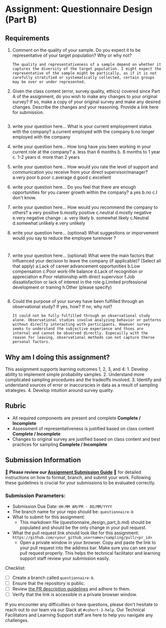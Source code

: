 # Assignment: Questionnaire Design (Part B)

## Requirements
1. Comment on the quality of your sample. Do you expect it to be representative of your target population? Why or why not?

    ```
    The quality and representativeness of a sample depend on whether it captures the diversity of the target population. I might expect the representative of the sample might be partically, as if it is not carefully stratified or systematically collected, certain groups may be over or under represented. 
    ```

2. Given the class content (error, survey quality, ethics) covered since Part A of the assignment, do you wish to make any changes to your original survey? If so, make a copy of your original survey and make any desired changes. Describe the changes and your reasoning. Provide a link here for submission.

    ```
1. write your question here...
What is your current employement status with the company?
a.current employed with the company
b.no longer employed with the company 
2. write your question here...
How long have you been working in your current role at the company?
a. less than 6 months 
b. 6 months to 1 year
c. 1-2 years
d. more than 2 years
3. write your question here...
How would you rate the level of support and communication you receive from your direct supervisor/manager?
a.very poor
b.poor
c.average
d.good
c.excellent
4. write your question here...
Do you feel that there are enough opportunities for you career growth within the company?
a.yes
b.no
c.I don't know.
5. write your question here...
How would you recommend the company to others?
a.very positive
b.mostly positive
c.neutral
d.mostly negative
e.very negative
change : a. very likely b. somewhat likely c.Neutral d.somewhat unlikely e.very unlikely
6. write your question here... (optional)
What suggestions or imporvement would you say to reduce the employee turenover ?
#
7. write your question here... (optional)
What were the main factors that influenced your decision to leave the company (if applicable)? (Select all that apply)
a.Lack of career advancement opportunities
b.Low compensation
c.Poor work-life balance
d.Lack of recognition or appreciation
e.Poor relationship with direct supervisor
f.Job dissatisfaction or lack of interest in the role
g.Limited professional development or training
h.Other (please specify)
    ```

3. Could the purpose of your survey have been fulfilled through an observational study? If yes, how? If no, why not?

    ```
    It could not be fully fulfilled through an observational study alone. Observational studies involve analyzing behavior or patterns without direclty interacting with participants. However survey seeks to understand the subjective experience and thses are internal and cannot be observed directly. Especailly with the reason for leaving, observational methods can not capture therse personal factors. 
    ```

## Why am I doing this assignment?

This assignment supports learning outcomes 1, 2, 3, and 4:
	1.	Develop ability to implement simple probability samples.
	2.	Understand more complicated sampling procedures and the tradeoffs involved.
	3.	Identify and understand sources of error or inaccuracies in data as a result of sampling strategies.
	4.	Develop intuition around survey quality.

## Rubric

-	All required components are present and complete **Complete / Incomplete**
-	Assessment of representativeness is justified based on class content **Complete / Incomplete**
-	Changes to original survey are justified based on class content and best practices for sampling **Complete / Incomplete**

## Submission Information

🚨 **Please review our [Assignment Submission Guide](https://github.com/UofT-DSI/onboarding/blob/main/onboarding_documents/submissions.md)** 🚨 for detailed instructions on how to format, branch, and submit your work. Following these guidelines is crucial for your submissions to be evaluated correctly.

### Submission Parameters:
* Submission Due Date: `HH:MM AM/PM - DD/MM/YYYY`
* The branch name for your repo should be: `questionnaire-b`
* What to submit for this assignment:
    * This markdown file (questionnaire_design_part_b.md) should be populated and should be the only change in your pull request.
* What the pull request link should look like for this assignment: `https://github.com/<your_github_username>/sampling/pull/<pr_id>`
    * Open a private window in your browser. Copy and paste the link to your pull request into the address bar. Make sure you can see your pull request properly. This helps the technical facilitator and learning support staff review your submission easily.

Checklist:
- [ ] Create a branch called `questionnaire-b`.
- [ ] Ensure that the repository is public.
- [ ] Review [the PR description guidelines](https://github.com/UofT-DSI/onboarding/blob/main/onboarding_documents/submissions.md#guidelines-for-pull-request-descriptions) and adhere to them.
- [ ] Verify that the link is accessible in a private browser window.

If you encounter any difficulties or have questions, please don't hesitate to reach out to our team via our Slack at `#cohort-3-help`. Our Technical Facilitators and Learning Support staff are here to help you navigate any challenges.
